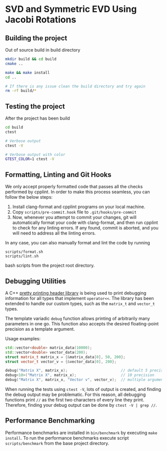 # SVD and Symmetric EVD Using Jacobi Rotations

## Building the project

Out of source build in build directory

```bash
mkdir build && cd build
cmake ..

make && make install
cd ..

# If there is any issue clean the build directory and try again
rm -rf build/*
```

## Testing the project

After the project has been build

```bash
cd build
ctest

# Verbose output
ctest -V

# Verbose output with color
GTEST_COLOR=1 ctest -V
```

## Formatting, Linting and Git Hooks
We only accept properly formatted code that passes all the checks performed by cpplint. In order to make this process
seamless, you can follow the below steps:

1. Install clang-format and cpplint programs on your local machine.
2. Copy ```scripts/pre-commit.hook``` file to ```.git/hooks/pre-commit```
3. Now, whenever you attempt to commit your changes, git will automatically format your code with clang-format, and
then run cpplint to check for any linting errors. If any found, commit is aborted, and you will need to address all the
linting errors.

In any case, you can also manually format and lint the code by running
```
scripts/format.sh
scripts/lint.sh
```
bash scripts from the project root directory.

## Debugging Utilities

A C++ [pretty printing header library](https://github.com/louisdx/cxx-prettyprint)
is being used to print debugging information for all types that implement ```operator<<```.
The library has been extended to handle our custom types, such as the ```matrix_t``` and
```vector_t``` types.

The template variadic ```debug``` function allows printing of arbitrarily many parameters in one go.
This function also accepts the desired floating-point precision as a template argument.

Usage examples:

```C++
std::vector<double> matrix_data(10000);
std::vector<double> vector_data(200);
struct matrix_t matrix_x = {&matrix_data[0], 50, 200};
struct vector_t vector_v = {&vector_data[0], 200};

debug("Matrix X", matrix_x);                        // default 5 precision
debug<10>("Matrix X", matrix_x);                    // 10 precision
debug("Matrix X", matrix_x, "Vector v", vector_v);  // multiple arguments
```

When running the tests using ```ctest -V```, lots of output is created, and finding the debug
output may be problematic. For this reason, all debugging functions print ```//``` as the first
two characters of every line they print. Therefore, finding your debug output can be done by
```ctest -V | grep //```.

## Performance Benchmarking

Performance benchmarks are installed in ```bin/benchmark``` by executing ```make install```.
To run the performance benchmarks execute script ```scripts/benchmark``` from the base project directory.
